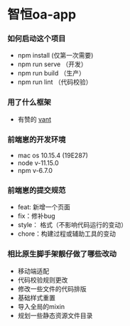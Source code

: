 # 智恒oa-app


### 如何启动这个项目
 - npm install (仅第一次需要)
 - npm run serve （开发）
 - npm run build （生产）
 - npm run lint （代码校验）


### 用了什么框架
 - 有赞的 [vant][1]

### 前端崽的开发环境
 - mac os 10.15.4 (19E287)
 - node v-11.15.0
 - npm v-6.7.0


### 前端崽的提交规范
 - feat: 新增一个页面
 - fix：修补bug
 - style： 格式（不影响代码运行的变动）
 - chore：构建过程或辅助工具的变动


### 相比原生脚手架靓仔做了哪些改动
 - 移动端适配
 - 代码校验规则更改
 - 修改一些文件的代码排版
 - 基础样式重置
 - 导入全局的mixin
 - 规划一些静态资源文件目录

[1]: https://youzan.github.io/vant/#/zh-CN/
